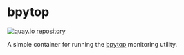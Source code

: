 # bpytop

[![quay.io repository](https://img.shields.io/badge/updated-2023--02--12-green)](https://quay.io/repository/miabbott/bpytop)

A simple container for running the [bpytop](https://github.com/aristocratos/bpytop) monitoring utility.